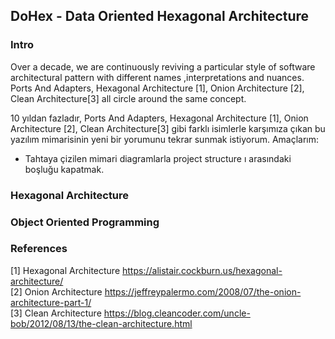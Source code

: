 ## DoHex - Data Oriented Hexagonal Architecture 

### Intro

Over a decade, we are continuously reviving a particular style of software architectural pattern with different names ,interpretations and nuances. Ports And Adapters, Hexagonal Architecture [1], Onion Architecture [2], Clean Architecture[3] all circle around the same concept.  
 
10 yıldan fazladır, Ports And Adapters, Hexagonal Architecture [1], Onion Architecture [2], Clean Architecture[3] gibi farklı isimlerle karşımıza çıkan bu yazılım mimarisinin yeni bir yorumunu tekrar sunmak istiyorum.
Amaçlarım:
* Tahtaya çizilen mimari diagramlarla project structure ı arasındaki boşluğu kapatmak.
  
### Hexagonal Architecture

### Object Oriented Programming


### References
[1] Hexagonal Architecture https://alistair.cockburn.us/hexagonal-architecture/  
[2] Onion Architecture https://jeffreypalermo.com/2008/07/the-onion-architecture-part-1/  
[3] Clean Architecture https://blog.cleancoder.com/uncle-bob/2012/08/13/the-clean-architecture.html  
<!--stackedit_data:
eyJoaXN0b3J5IjpbMTEyMDQ0Njk1OCwtMTAxMDQ0MjE1OSw2OD
kxOTI3MjQsLTg1MjA5NTMwNCw3MDk5ODYyMjYsMzI2NDE4MTEs
LTcyODg1MzEwMSwtMzgwMTQyODUxXX0=
-->